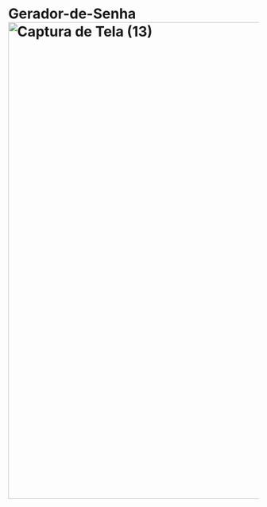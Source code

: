 # Gerador-de-Senha<img width="960" alt="Captura de Tela (13)" src="https://user-images.githubusercontent.com/105395616/211644866-e964c947-ecd8-4b6c-a7b2-1ae013a24826.png">
